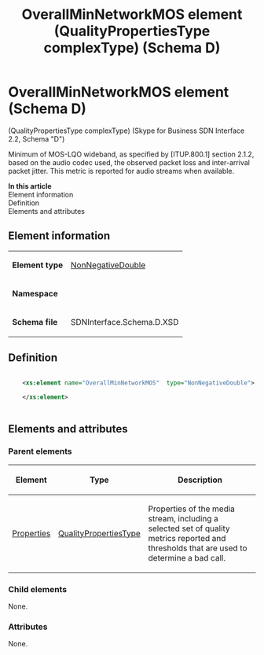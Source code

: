 ﻿---
title: OverallMinNetworkMOS element (QualityPropertiesType complexType) (Schema D)
description: Describes the Schema D iteration of the OverallMinNetworkMOS element and provides the element's definition, parent elements, and information.
TOCTitle: OverallMinNetworkMOS element
ms:assetid: a5010e57-ad91-c3e9-576d-ae5afc0bf4fb
ms:mtpsurl: https://msdn.microsoft.com/library/Mt170930(v=office.16)
ms:contentKeyID: 65855505
ms.date: 08/24/2015
mtps_version: v=office.16
dev_langs:
- xml
---

# OverallMinNetworkMOS element (Schema D)

(QualityPropertiesType complexType) (Skype for Business SDN Interface 2.2, Schema "D")

Minimum of MOS-LQO wideband, as specified by \[ITUP.800.1\] section 2.1.2, based on the audio codec used, the observed packet loss and inter-arrival packet jitter. This metric is reported for audio streams when available.


**In this article**  
Element information  
Definition  
Elements and attributes  

## Element information

<table>
<tbody>
<tr class="odd">
<td><p><strong>Element type</strong></p></td>
<td><p><a href="nonnegativedouble-simpletype-skype-for-business-sdn-interface-2-2-schema-d.md">NonNegativeDouble</a></p></td>
</tr>
<tr class="even">
<td><p><strong>Namespace</strong></p></td>
<td><p></p></td>
</tr>
<tr class="odd">
<td><p><strong>Schema file</strong></p></td>
<td><p>SDNInterface.Schema.D.XSD</p></td>
</tr>
</tbody>
</table>


## Definition

```xml

    <xs:element name="OverallMinNetworkMOS"  type="NonNegativeDouble">
    
    </xs:element>
  
```

## Elements and attributes

### Parent elements

<table>
<thead>
<tr class="header">
<th><p>Element</p></th>
<th><p>Type</p></th>
<th><p>Description</p></th>
</tr>
</thead>
<tbody>
<tr class="odd">
<td><p><a href="properties-element-qualitytype-complextype-skype-for-business-sdn-interface-2-2-schema-d.md">Properties</a></p></td>
<td><p><a href="qualitypropertiestype-complextype-skype-for-business-sdn-interface-2-2-schema-d.md">QualityPropertiesType</a></p></td>
<td><p>Properties of the media stream, including a selected set of quality metrics reported and thresholds that are used to determine a bad call.</p></td>
</tr>
</tbody>
</table>


### Child elements

None.

### Attributes

None.

